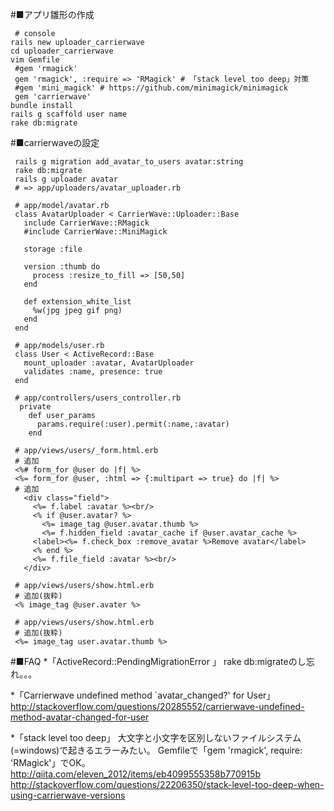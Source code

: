 #■アプリ雛形の作成
```
 # console
rails new uploader_carrierwave
cd uploader_carrierwave
vim Gemfile
 #gem 'rmagick'
 gem 'rmagick', :require => 'RMagick' # 「stack level too deep」対策
 #gem 'mini_magick' # https://github.com/minimagick/minimagick
 gem 'carrierwave'
bundle install
rails g scaffold user name
rake db:migrate
```


#■carrierwaveの設定
```
 rails g migration add_avatar_to_users avatar:string
 rake db:migrate
 rails g uploader avatar
 # => app/uploaders/avatar_uploader.rb
```

```
 # app/model/avatar.rb
 class AvatarUploader < CarrierWave::Uploader::Base
   include CarrierWave::RMagick
   #include CarrierWave::MiniMagick
 
   storage :file
 
   version :thumb do
     process :resize_to_fill => [50,50]
   end
 
   def extension_white_list
     %w(jpg jpeg gif png)
   end
 end
```

```
 # app/models/user.rb
 class User < ActiveRecord::Base
   mount_uploader :avatar, AvatarUploader
   validates :name, presence: true
 end
```

```
 # app/controllers/users_controller.rb
  private
    def user_params
      params.require(:user).permit(:name,:avatar)
    end
```

```
 # app/views/users/_form.html.erb
 # 追加
 <%# form_for @user do |f| %>
 <%= form_for @user, :html => {:multipart => true} do |f| %>
 # 追加
   <div class="field">
     <%= f.label :avatar %><br/>
     <% if @user.avatar? %>
       <%= image_tag @user.avatar.thumb %>
       <%= f.hidden_field :avatar_cache if @user.avatar_cache %>
     <label><%= f.check_box :remove_avatar %>Remove avatar</label>
     <% end %>
     <%= f.file_field :avatar %><br/>
   </div>
```

```
 # app/views/users/show.html.erb
 # 追加(抜粋)
 <% image_tag @user.avater %>
```

```
 # app/views/users/show.html.erb
 # 追加(抜粋)
 <%= image_tag user.avatar.thumb %>
```

#■FAQ
*「ActiveRecord::PendingMigrationError 」
 rake db:migrateのし忘れ。。。

*「Carrierwave undefined method `avatar_changed?' for User」
 http://stackoverflow.com/questions/20285552/carrierwave-undefined-method-avatar-changed-for-user

*「stack level too deep」
 大文字と小文字を区別しないファイルシステム(=windows)で起きるエラーみたい。
 Gemfileで「gem 'rmagick', require: 'RMagick'」でOK。
 http://qiita.com/eleven_2012/items/eb4099555358b770915b
 http://stackoverflow.com/questions/22206350/stack-level-too-deep-when-using-carrierwave-versions
